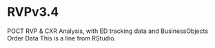 # RVPv3.4
POCT RVP &amp; CXR Analysis, with ED tracking data and BusinessObjects Order Data
This is a line from RStudio.